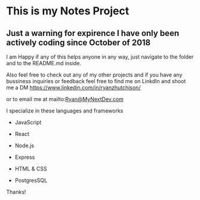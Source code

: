 # This is my Notes Project
## Just a warning for expirence I have only been actively coding since October of 2018

I am Happy if any of this helps anyone in any way, just navigate to the folder and to the README.md inside.

Also feel free to check out any of my other projects and if you have any bussiness inquiries or feedback feel free to find me on LinkdIn and shoot me a DM
https://www.linkedin.com/in/ryanzhutchison/

 or to email me at mailto:Ryan@MyNextDev.com
 
 I specialize in these languages and frameworks
 * JavaScript
  * React
  * Node.js
  * Express

 * HTML & CSS
 
 * PostgresSQL
 

Thanks!

